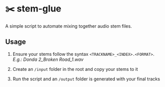 # ✂️ stem-glue
A simple script to automate mixing together audio stem files.

## Usage
1. Ensure your stems follow the syntax `<TRACKNAME>_<INDEX>.<FORMAT>`.   
  *E.g.: Donda 2_Broken Road_1.wav*

2. Create an `/input` folder in the root and copy your stems to it
3. Run the script and an `/output` folder is generated with your final tracks
